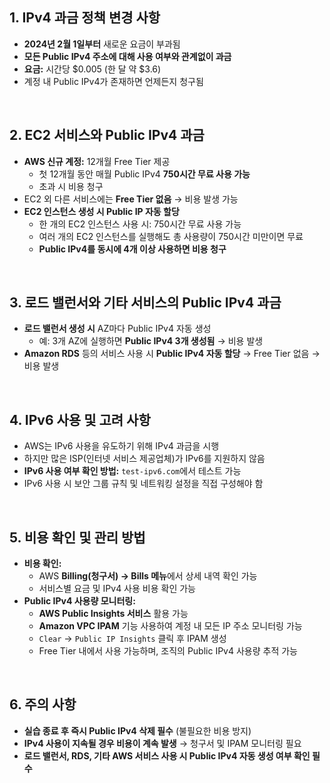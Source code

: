 ## 1. IPv4 과금 정책 변경 사항
- **2024년 2월 1일부터** 새로운 요금이 부과됨
- **모든 Public IPv4 주소에 대해 사용 여부와 관계없이 과금**
- **요금:** 시간당 $0.005 (한 달 약 $3.6)
- 계정 내 Public IPv4가 존재하면 언제든지 청구됨

<br>

## 2. EC2 서비스와 Public IPv4 과금
- **AWS 신규 계정:** 12개월 Free Tier 제공
  - 첫 12개월 동안 매월 Public IPv4 **750시간 무료 사용 가능**
  - 초과 시 비용 청구
- EC2 외 다른 서비스에는 **Free Tier 없음** → 비용 발생 가능
- **EC2 인스턴스 생성 시 Public IP 자동 할당**
  - 한 개의 EC2 인스턴스 사용 시: 750시간 무료 사용 가능
  - 여러 개의 EC2 인스턴스를 실행해도 총 사용량이 750시간 미만이면 무료
  - **Public IPv4를 동시에 4개 이상 사용하면 비용 청구**

<br>

## 3. 로드 밸런서와 기타 서비스의 Public IPv4 과금
- **로드 밸런서 생성 시** AZ마다 Public IPv4 자동 생성
  - 예: 3개 AZ에 실행하면 **Public IPv4 3개 생성됨** → 비용 발생
- **Amazon RDS** 등의 서비스 사용 시 **Public IPv4 자동 할당** → Free Tier 없음 → 비용 발생

<br>

## 4. IPv6 사용 및 고려 사항
- AWS는 IPv6 사용을 유도하기 위해 IPv4 과금을 시행
- 하지만 많은 ISP(인터넷 서비스 제공업체)가 IPv6를 지원하지 않음
- **IPv6 사용 여부 확인 방법:** `test-ipv6.com`에서 테스트 가능
- IPv6 사용 시 보안 그룹 규칙 및 네트워킹 설정을 직접 구성해야 함

<br>

## 5. 비용 확인 및 관리 방법
- **비용 확인:**
  - AWS **Billing(청구서) → Bills 메뉴**에서 상세 내역 확인 가능
  - 서비스별 요금 및 IPv4 사용 비용 확인 가능
- **Public IPv4 사용량 모니터링:**
  - **AWS Public Insights 서비스** 활용 가능
  - **Amazon VPC IPAM** 기능 사용하여 계정 내 모든 IP 주소 모니터링 가능
  - `Clear` → `Public IP Insights` 클릭 후 IPAM 생성
  - Free Tier 내에서 사용 가능하며, 조직의 Public IPv4 사용량 추적 가능

<br>

## 6. 주의 사항
- **실습 종료 후 즉시 Public IPv4 삭제 필수** (불필요한 비용 방지)
- **IPv4 사용이 지속될 경우 비용이 계속 발생** → 청구서 및 IPAM 모니터링 필요
- **로드 밸런서, RDS, 기타 AWS 서비스 사용 시 Public IPv4 자동 생성 여부 확인 필수**

